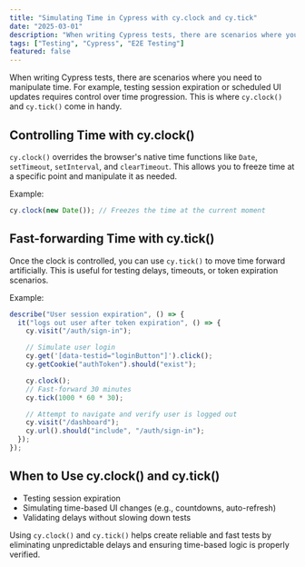 ```yaml
---
title: "Simulating Time in Cypress with cy.clock and cy.tick"
date: "2025-03-01"
description: "When writing Cypress tests, there are scenarios where you need to manipulate time. For example, testing session expiration or scheduled UI updates requires control over time progression. This is where `cy.clock()` and `cy.tick()` come in handy."
tags: ["Testing", "Cypress", "E2E Testing"]
featured: false
---
```


When writing Cypress tests, there are scenarios where you need to manipulate time. For example, testing session expiration or scheduled UI updates requires control over time progression. This is where `cy.clock()` and `cy.tick()` come in handy.

## Controlling Time with cy.clock()

`cy.clock()` overrides the browser's native time functions like `Date`, `setTimeout`, `setInterval`, and `clearTimeout`. This allows you to freeze time at a specific point and manipulate it as needed.

Example:

```js
cy.clock(new Date()); // Freezes the time at the current moment
```

## Fast-forwarding Time with cy.tick()

Once the clock is controlled, you can use `cy.tick()` to move time forward artificially. This is useful for testing delays, timeouts, or token expiration scenarios.

Example:

```js
describe("User session expiration", () => {
  it("logs out user after token expiration", () => {
    cy.visit("/auth/sign-in");

    // Simulate user login
    cy.get('[data-testid="loginButton"]').click();
    cy.getCookie("authToken").should("exist");

    cy.clock();
    // Fast-forward 30 minutes
    cy.tick(1000 * 60 * 30);

    // Attempt to navigate and verify user is logged out
    cy.visit("/dashboard");
    cy.url().should("include", "/auth/sign-in");
  });
});
```

## When to Use cy.clock() and cy.tick()

- Testing session expiration
- Simulating time-based UI changes (e.g., countdowns, auto-refresh)
- Validating delays without slowing down tests

Using `cy.clock()` and `cy.tick()` helps create reliable and fast tests by eliminating unpredictable delays and ensuring time-based logic is properly verified.
